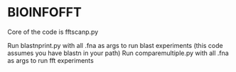 # BIOINFOFFT

Core of the code is fftscanp.py

Run blastnprint.py with all .fna as args to run blast experiments (this code assumes you have blastn in your path)
Run comparemultiple.py with all .fna as args to run fft experiments
